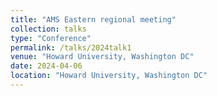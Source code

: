 ```yaml
---
title: "AMS Eastern regional meeting"
collection: talks
type: "Conference" 
permalink: /talks/2024talk1
venue: "Howard University, Washington DC"
date: 2024-04-06
location: "Howard University, Washington DC"
---
```


